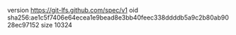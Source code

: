 version https://git-lfs.github.com/spec/v1
oid sha256:ae1c5f7406e64ecea1e9bead8e3bb40feec338ddddb5a9c2b80ab9028ec97152
size 10324
